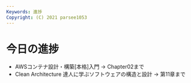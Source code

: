 ```yaml
---
Keywords: 進捗
Copyright: (C) 2021 parsee1053
---
```


# 今日の進捗
* AWSコンテナ設計・構築[本格]入門 → Chapter02まで
* Clean Architecture 達人に学ぶソフトウェアの構造と設計 → 第11章まで
